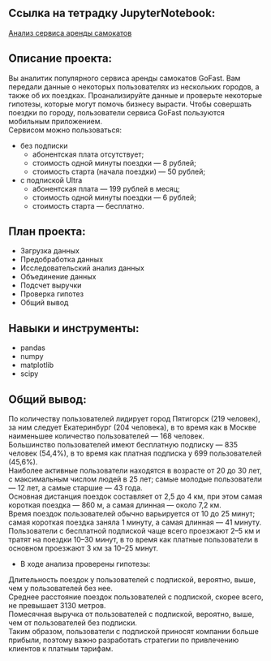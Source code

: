 ## Ссылка на тетрадку JupyterNotebook:
[Анализ сервиса аренды самокатов](https://github.com/DenZo-web/My_projects/blob/main/Project%20Analysis%20of%20scooter%20rental%20service/Project%20Analysis%20of%20scooter%20rental%20service.ipynb)

## Описание проекта: 
Вы аналитик популярного сервиса аренды самокатов GoFast. Вам передали данные о некоторых пользователях из нескольких городов, а также об их поездках. Проанализируйте данные и проверьте некоторые гипотезы, которые могут помочь бизнесу вырасти.
Чтобы совершать поездки по городу, пользователи сервиса GoFast пользуются мобильным приложением.   
Сервисом можно пользоваться:

- без подписки
   - абонентская плата отсутствует;
   - стоимость одной минуты поездки — 8 рублей;
   - стоимость старта (начала поездки) — 50 рублей;
- с подпиской Ultra
   - абонентская плата — 199 рублей в месяц;
   - стоимость одной минуты поездки — 6 рублей;
   - стоимость старта — бесплатно.

## План проекта: 
- Загрузка данных
- Предобработка данных
- Исследовательский анализ данных
- Объединение данных
- Подсчет выручки
- Проверка гипотез
- Общий вывод

## Навыки и инструменты:  
- pandas   
- numpy      
- matplotlib  
- scipy  

## Общий вывод:  
По количеству пользователей лидирует город Пятигорск (219 человек), за ним следует Екатеринбург (204 человека), в то время как в Москве наименьшее количество пользователей — 168 человек.  
Большинство пользователей имеют бесплатную подписку — 835 человек (54,4%), в то время как платная подписка у 699 пользователей (45,6%).  
Наиболее активные пользователи находятся в возрасте от 20 до 30 лет, с максимальным числом людей в 25 лет; самые молодые пользователи — 12 лет, а самые старшие — 43 года.  
Основная дистанция поездок составляет от 2,5 до 4 км, при этом самая короткая поездка — 860 м, а самая длинная — около 7,2 км.  
Время поездок пользователей обычно варьируется от 10 до 25 минут; самая короткая поездка заняла 1 минуту, а самая длинная — 41 минуту.  
Пользователи с бесплатной подпиской чаще всего проезжают 2–5 км и тратят на поездки 10–30 минут, в то время как платные пользователи в основном проезжают 3 км за 10–25 минут.  
- В ходе анализа проверены гипотезы:  

Длительность поездок у пользователей с подпиской, вероятно, выше, чем у пользователей без нее.  
Среднее расстояние поездок пользователей с подпиской, скорее всего, не превышает 3130 метров.  
Помесячная выручка от пользователей с подпиской, вероятно, выше, чем от пользователей без подписки.  
Таким образом, пользователи с подпиской приносят компании больше прибыли, поэтому важно разработать стратегии по привлечению клиентов к платным тарифам.  
 
